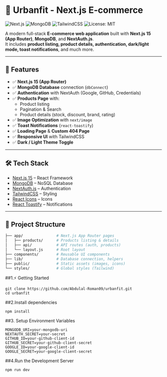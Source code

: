 # 🛒 Urbanfit - Next.js E-commerce

![Next.js](https://img.shields.io/badge/Next.js-15-black?logo=next.js)
![MongoDB](https://img.shields.io/badge/MongoDB-6.0-green?logo=mongodb)
![TailwindCSS](https://img.shields.io/badge/TailwindCSS-3.4-blue?logo=tailwindcss)
![License: MIT](https://img.shields.io/badge/License-MIT-yellow.svg)

A modern full-stack **E-commerce web application** built with **Next.js 15 (App Router)**, **MongoDB**, and **NextAuth.js**.  
It includes **product listing, product details, authentication, dark/light mode, toast notifications**, and much more.

---

## 🚀 Features

- ✅ **Next.js 15 (App Router)**
- ✅ **MongoDB Database** connection (`dbConnect`)
- ✅ **Authentication** with NextAuth (Google, GitHub, Credentials)
- ✅ **Products Page** with:
  - Product listing  
  - Pagination & Search  
  - Product details (stock, discount, brand, rating)
- ✅ **Image Optimization** with `next/image`
- ✅ **Toast Notifications** (`react-toastify`)
- ✅ **Loading Page** & **Custom 404 Page**
- ✅ **Responsive UI** with TailwindCSS
- ✅ **Dark / Light Theme Toggle**

---

## 🛠️ Tech Stack

- [Next.js 15](https://nextjs.org/) – React Framework  
- [MongoDB](https://www.mongodb.com/) – NoSQL Database  
- [NextAuth.js](https://next-auth.js.org/) – Authentication  
- [TailwindCSS](https://tailwindcss.com/) – Styling  
- [React Icons](https://react-icons.github.io/react-icons/) – Icons  
- [React Toastify](https://fkhadra.github.io/react-toastify/introduction) – Notifications  

---

## 📂 Project Structure

```bash
├── app/               # Next.js App Router pages
│   ├── products/      # Products listing & details
│   ├── api/           # API routes (auth, products)
│   └── layout.js      # Root layout
├── components/        # Reusable UI components
├── lib/               # Database connection, helpers
├── public/            # Static assets (images, icons)
└── styles/            # Global styles (Tailwind)
```
##1.⚡ Getting Started
```
git clone https://github.com/Abdulal-Roman09/urbanfit.git
cd urbanfit

```
##2.Install dependencies
```
npm install

```
##3️. Setup Environment Variables
```
MONGODB_URI=your-mongodb-uri
NEXTAUTH_SECRET=your-secret
GITHUB_ID=your-github-client-id
GITHUB_SECRET=your-github-client-secret
GOOGLE_ID=your-google-client-id
GOOGLE_SECRET=your-google-client-secret

```
##4️.Run the Development Server
```
npm run dev
```
